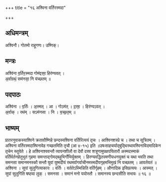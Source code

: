 +++
title = "१६ अश्विना वर्तिरस्मदा"

+++
## अधिमन्त्रम्
अश्विनौ। गोतमो राहूगणः। उष्णिक्।

## मन्त्रः
अश्वि॑ना व॒र्तिर॒स्मदा गोम॑द्दस्रा॒ हिर॑ण्यवत् ।  
अ॒र्वाग्रथं॒ सम॑नसा॒ नि य॑च्छतम् ॥

## पदपाठः
अश्वि॑ना । व॒र्तिः । अ॒स्मत् । आ । गोऽम॑त् । द॒स्रा॒ । हिर॑ण्यऽवत् ।  
अ॒र्वाक् । रथ॑म् । सऽम॑नसा । नि । य॒च्छ॒त॒म् ॥

## भाष्यम्
प्रातरनुवाकस्याश्विने क्रतावौष्णिहे छन्दस्यश्विना वर्तिरित्ययं तृचः । आश्विनशस्प्रे च । तथा च सूत्रितम् । अश्विना वर्तिरस्मदाश्विनावेह गच्छतमिति तृचौ (आ ४-१५) इति ॥उषःसाहचर्याद्बुद्थिस्थावश्विनाविदमादिकेन तृचेन स्तूयेते । हे अश्विनाश्ववन्तौ व्यापनशीलौ वा देवौ दस्रा शत्रूणामुपक्षपयितारौ अस्मदस्माकं वर्तिर्वर्तनहेतुभूतं गृहमा समन्ताद्गोमद्बहुभिर्गोभिर्युक्तम् । हिरण्यवद्धितरमणीयधनयुक्तं च यथा भवति तथा समनसा समानमनस्कौ सन्तौ युवां युष्मदीयं रथमर्वागर्वाचीनमस्मदीयगृहमभिमुखं नि यच्छतम् । आवर्तयतं ॥ अश्विना । सुपां सुलुगित्याकारः । वर्तिः । वर्ततेऽस्मिन्निति वर्तिर्गृहम् । औणादिक इसिप्रत्ययः । आस्मत् । सुपां सुलुगिति षष्ठ्या लुक् । समनसा । समानं मनो ययोस्तौ । समानस्य छन्दसीति सभावः ॥ १६ ॥